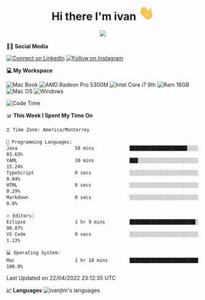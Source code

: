 <h1 align="center">Hi there I'm ivan <img src="https://raw.githubusercontent.com/ABSphreak/ABSphreak/master/gifs/Hi.gif" width="40px" /></h1>
<div align="center">
<img src="http://github-readme-streak-stats.herokuapp.com?user=ivanjtm&hide_border=true&background=00000000&border=FFFFFF00&sideNums=A8A8A8&sideLabels=A8A8A8&currStreakNum=FFC93C&dates=A8A8A8)](https://git.io/streak-stats"/>
</div>

**👦🏻 Social Media**

[![Connect on LinkedIn](https://img.shields.io/badge/LinkedIn-%230077B5.svg?&style=flat-square&logo=linkedin&logoColor=white)](https://www.linkedin.com/in/ivanjtm)
[![Follow on Instagram](https://img.shields.io/badge/Instagram-E4405F?style=flat-square&logo=instagram&logoColor=white)](https://www.instagram.com/ivanjtm)

**💻 My Workspace**

![Mac Book](https://img.shields.io/badge/Apple-MacBook_Pro_2019-999999?style=flat-square&logo=apple&logoColor=white)
![AMD Radeon Pro 5300M](https://img.shields.io/badge/AMD-Radeon_Pro_5300M-ED1C24?style=flat-square&logo=amd&logoColor=white)
![Intel Core i7 9th](https://img.shields.io/badge/Intel-Core_i7_9th-0071C5?style=flat-square&logo=intel&logoColor=white)
![Ram 16GB](https://img.shields.io/badge/RAM-16GB-230071C5?style=flat-square&logoColor=white)
![Mac OS](https://img.shields.io/badge/Mac%20OS-000000?style=flat-square&logo=apple&logoColor=white)
![Windows](https://img.shields.io/badge/Windows-0078D6?style=flat-square&logo=windows&logoColor=white)


<!--START_SECTION:waka-->
![Code Time](http://img.shields.io/badge/Code%20Time-656%20hrs%2042%20mins-blue)

📊 **This Week I Spent My Time On** 

```text
⌚︎ Time Zone: America/Monterrey

💬 Programming Languages: 
Java                     58 mins             █████████████████████░░░░   83.63% 
YAML                     10 mins             ███░░░░░░░░░░░░░░░░░░░░░░   15.24% 
TypeScript               0 secs              ░░░░░░░░░░░░░░░░░░░░░░░░░   0.84% 
HTML                     0 secs              ░░░░░░░░░░░░░░░░░░░░░░░░░   0.29% 
Markdown                 0 secs              ░░░░░░░░░░░░░░░░░░░░░░░░░   0.0%

🔥 Editors: 
Eclipse                  1 hr 9 mins         ████████████████████████░   98.87% 
VS Code                  0 secs              ░░░░░░░░░░░░░░░░░░░░░░░░░   1.13%

💻 Operating System: 
Mac                      1 hr 10 mins        █████████████████████████   100.0%

```


 Last Updated on 22/04/2022 23:12:35 UTC
<!--END_SECTION:waka-->
**📈 Languages**
 ![ivanjtm's languages](https://wakatime.com/share/@ivanjtm/a32f83c6-d0c9-49a4-a5ae-d0440b950377.svg)
